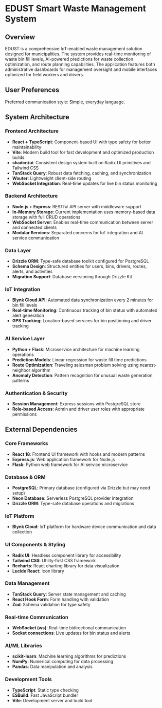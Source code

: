 # EDUST Smart Waste Management System

## Overview

EDUST is a comprehensive IoT-enabled waste management solution designed for municipalities. The system provides real-time monitoring of waste bin fill levels, AI-powered predictions for waste collection optimization, and route planning capabilities. The application features both administrative dashboards for management oversight and mobile interfaces optimized for field workers and drivers.

## User Preferences

Preferred communication style: Simple, everyday language.

## System Architecture

### Frontend Architecture
- **React + TypeScript**: Component-based UI with type safety for better maintainability
- **Vite**: Modern build tool for fast development and optimized production builds
- **shadcn/ui**: Consistent design system built on Radix UI primitives and Tailwind CSS
- **TanStack Query**: Robust data fetching, caching, and synchronization
- **Wouter**: Lightweight client-side routing
- **WebSocket Integration**: Real-time updates for live bin status monitoring

### Backend Architecture
- **Node.js + Express**: RESTful API server with middleware support
- **In-Memory Storage**: Current implementation uses memory-based data storage with full CRUD operations
- **WebSocket Server**: Enables real-time communication between server and connected clients
- **Modular Services**: Separated concerns for IoT integration and AI service communication

### Data Layer
- **Drizzle ORM**: Type-safe database toolkit configured for PostgreSQL
- **Schema Design**: Structured entities for users, bins, drivers, routes, alerts, and activities
- **Migration Support**: Database versioning through Drizzle Kit

### IoT Integration
- **Blynk Cloud API**: Automated data synchronization every 2 minutes for bin fill levels
- **Real-time Monitoring**: Continuous tracking of bin status with automated alert generation
- **GPS Tracking**: Location-based services for bin positioning and driver tracking

### AI Service Layer
- **Python + Flask**: Microservice architecture for machine learning operations
- **Prediction Models**: Linear regression for waste fill time predictions
- **Route Optimization**: Traveling salesman problem solving using nearest-neighbor algorithm
- **Anomaly Detection**: Pattern recognition for unusual waste generation patterns

### Authentication & Security
- **Session Management**: Express sessions with PostgreSQL store
- **Role-based Access**: Admin and driver user roles with appropriate permissions

## External Dependencies

### Core Frameworks
- **React 18**: Frontend UI framework with hooks and modern patterns
- **Express.js**: Web application framework for Node.js
- **Flask**: Python web framework for AI service microservice

### Database & ORM
- **PostgreSQL**: Primary database (configured via Drizzle but may need setup)
- **Neon Database**: Serverless PostgreSQL provider integration
- **Drizzle ORM**: Type-safe database operations and migrations

### IoT Platform
- **Blynk Cloud**: IoT platform for hardware device communication and data collection

### UI Components & Styling
- **Radix UI**: Headless component library for accessibility
- **Tailwind CSS**: Utility-first CSS framework
- **Recharts**: React charting library for data visualization
- **Lucide React**: Icon library

### Data Management
- **TanStack Query**: Server state management and caching
- **React Hook Form**: Form handling with validation
- **Zod**: Schema validation for type safety

### Real-time Communication
- **WebSocket (ws)**: Real-time bidirectional communication
- **Socket connections**: Live updates for bin status and alerts

### AI/ML Libraries
- **scikit-learn**: Machine learning algorithms for predictions
- **NumPy**: Numerical computing for data processing
- **Pandas**: Data manipulation and analysis

### Development Tools
- **TypeScript**: Static type checking
- **ESBuild**: Fast JavaScript bundler
- **Vite**: Development server and build tool